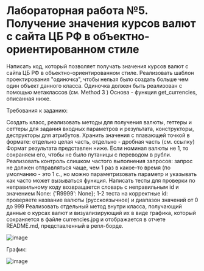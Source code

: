 # Лабораторная работа №5. Получение значения курсов валют с сайта ЦБ РФ в объектно-ориентированном стиле
Написать код, который позволяет получать значения курсов валют с сайта ЦБ РФ в объектно-ориентированном стиле. Реализовать шаблон проектирования "одиночка", чтобы нельзя было создать больше чем один объект данного класса. Одиночка должен быть реализован с помощью метаклассов (см. Method 3 ) Основа - функция get_currencies, описанная ниже.

Требования к заданию:

Создать класс, реализовать методы для получения валюты, геттеры и сеттеры для задания входных параметров и результата, конструкторы, деструкторы для атрибутов. Хранить значения с плавающей точкой в формате: отдельно целая часть, отдельно - дробная часть (см. ссылку) Формат результата представлен ниже. Если номинал валюты не 1, то сохраняем его, чтобы не было путаницы с переводом в рубли. Реализовать контроль слишком частого выполнения запросов: запрос не должен отправляться чаще, чем 1 раз в какое-то время (по умолчанию - это 1 с., но можно параметризовать параметр и указывать как часто может вызываться функция. Написать тесты для проверки по неправильному коду возвращается словарь с неправильным id и значением None: {'R9999': None}; 1-2 теста на корректные id: проверяете название валюты (русскоязычное) и диапазон значений от 0 до 999 Реализовать отдельный метод внутри класса, получающий данные о курсах валют и визуализирующий их в виде графика, который сохраняется в файле currencies.jpg и отображается в отчете README.md, представленный в репл-борде.

![image](https://github.com/user-attachments/assets/a061e329-142f-42aa-9db9-3e668c8b6b35)

График:

![image](https://github.com/user-attachments/assets/9e4d252e-cb1f-42ab-8841-2ca4417e8d98)
